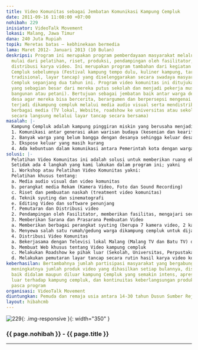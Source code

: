 ```yaml
---
title: Video Komunitas sebagai Jembatan Komunikasi Kampung Cempluk
date: 2011-09-16 11:08:00 +07:00
nohibah: 229
inisiator: VideoTalk Movement
lokasi: Malang, Jawa Timur
dana: 240 Juta Rupiah
topik: Meretas batas – kebhinekaan bermedia
lama: Maret 2012- Januari 2013 (10 Bulan)
deskripsi: Program ini merupakan program pemberdayaan masyarakat melalui video komunitas
  mulai dari pelatihan, riset, produksi, pendampingan oleh fasilitator, hingga pada
  distribusi karya video. Ini merupakan program tambahan dari kegiatan Festival Kampung
  Cempluk sebelumnya (Festival kampung tempo dulu, kuliner kampung, tari dan musik
  tradisional, layar tancap) yang diselenggarakan secara swadaya masyarakat kampung
  Cempluk sepanjang dua tahun ini. Program video komunitas ini ditujukan pada pemuda
  yang sebagian besar dari mereka putus sekolah dan menjadi pekerja musiman (tukang
  bangunan atau petani). Bertujuan sebagai jembatan baik antar warga desa maupun keluar
  desa agar mereka bisa bercerita, berargumen dan berpersepsi mengenai realitas yang
  terjadi dikampung cempluk melalui media audio visual serta mendistribusikannya melalui
  berbagai media (TV lokal, Website, roadshow ke universitas atau sekolah dan apresiasi
  secara langsung melalui layar tancap secara bersama)
masalah: |-
  Kampung Cempluk adalah kampung pinggiran miskin yang berusaha menjadi kampung budaya. Kampung ini sebenarnya berada di tengah kota Malang. Wilayah yang dahulunya sebagian besar adalah lahan pertanian saat ini beralih fungsi untuk dikembangkan menjadi Mall dan perumahan-perumahan mewah. Sehingga untuk mempertahankan nilai-nilai asli budaya maka atas inisiatif beberapa warga selama dua tahun kampung ini secara swadaya menyelenggarakan berbagai kegiatan budaya (kuliner tradisonal, musik, tari, wayang, jaranan dan ludruk) meskipun dengan kondisi yang sangat minim. Setidaknya ada 4 masalah yang terjadi di kampung ini:
  1. Komunikasi antar generasi akan warisan budaya (kesenian dan kearifan lokal) masih belum maksimal karena ketiadaan media.
  2. Banyak warga yang belum bangga dengan desanya sehingga keluar desa
  3. Ekspose keluar yang masih kurang
  4. Ada kebuntuan dalam komunikasi antara Pemerintah kota dengan warga kampung cempluk mengenai program kampung budaya
solusi: |-
  Pelatihan Video Komunitas ini adalah solusi untuk memberikan ruang ekspresi, persepsi dan menjadi alat komunikasi antar warga mengenai berbagai persoalan yang mereka hadapi dan menjadi bahan diskusi kelompok dalam mencari jalan keluar dari berbagai permasalahan, sekaligus sebagai alat mendokumentasikan proses-proses pemecahan masalah yang mereka tempuh, selain itu menjadi alat refleksi bersama masyarakat kampung cempluk.
  Setidak ada 4 langkah yang kami lakukan dalam program ini; yakni
  1. Workshop atau Pelatihan Video Komunitas yakni:
  Pelatihan khusus tentang:
  a. Media audio visual dan video komunitas
  b. perangkat media Rekam (Kamera Video, Foto dan Sound Recording)
  c. Riset dan pembuatan naskah (treatment video komunitas)
  d. Teknik syuting dan sinematografi
  e. Editing Video dan software penunjang
  f. Pemutaran dan Distribusi video
  2. Pendampingan oleh Fasilitator, memberikan fasilitas, mengajari secara langsung on-locations
  3. Memberikan Sarana dan Prasarana Pembuatan Video
  a. Memberikan berbagai perangkat syuting (berupa 7 kamera video, 2 kamera foto digital, 5 tripod, 3 set klip on), 4 unit komputer editing, 1 unit LCD Proyektor
  b. Menyewa salah satu rumah/gedung warga dikampung cempluk untuk dijadikan sebagai studio mini dan sekretariat bersama.
  4. Distribusi Video Komunitas
  a. Bekerjasama dengan Televisi lokal Malang (Malang TV dan Batu TV) dengan spot khusus program mingguan tentang Video Komunitas Kampung Cempluk.
  b. Membuat Web khusus tentang Video kampung cempluk
  c. Melakukan Roadshow ke pihak luar (Sekolah, Universitas, Perpustakaan dan berbagai ruang apresiasi di kota Malang)
  d. Melakukan pemutaran layar tancap secara rutin hasil karya video komunitas yang sudah dibuat untuk diapresiasikan dan mampu menjadi wacana diskusi warga kampung cempluk itu sendiri. Pihak yang diuntungkan adalah pemuda dan remaja usia antara 14-30 tahun Dusun Sumber Rejo (Kampung Cempluk), Malang, Jawa Timur
keberhasilan: Bertambahnya jumlah partisipasi masyarakat yang bergabung dalam program,
  meningkatnya jumlah produk video yang dihasilkan setiap bulannya, distribusi video
  baik didalam maupun diluar kampung Cempluk yang semakin intens, apresiasi baik pihak
  luar terhadap kampung cempluk, dan kontinuitas keberlangsungan produksi video komunitas
  pasca program
organisasi: VideoTalk Movement
diuntungkan: Pemuda dan remaja usia antara 14-30 tahun Dusun Sumber Rejo (Kampung Cempluk), Malang, Jawa Timur
layout: hibahcmb
---
```


![229](/static/img/hibahcmb/229.png){: .img-responsive }{: width="350" }

### {{ page.nohibah }} - {{ page.title }}

---
